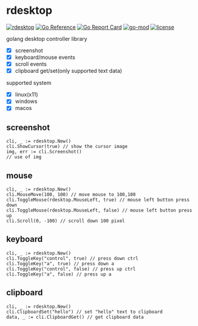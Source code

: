 # rdesktop

[![rdesktop](https://github.com/lwch/rdesktop/actions/workflows/build.yml/badge.svg)](https://github.com/lwch/rdesktop/actions/workflows/build.yml)
[![Go Reference](https://pkg.go.dev/badge/github.com/lwch/rdesktop.svg)](https://pkg.go.dev/github.com/lwch/rdesktop)
[![Go Report Card](https://goreportcard.com/badge/github.com/lwch/rdesktop)](https://goreportcard.com/report/github.com/lwch/rdesktop)
[![go-mod](https://img.shields.io/github/go-mod/go-version/lwch/rdesktop)](https://github.com/lwch/rdesktop)
[![license](https://img.shields.io/github/license/lwch/rdesktop)](https://opensource.org/licenses/MIT)

golang desktop controller library

- [x] screenshot
- [x] keyboard/mouse events
- [x] scroll events
- [x] clipboard get/set(only supported text data)

supported system

- [x] linux(x11)
- [x] windows
- [x] macos

## screenshot

    cli, _ := rdesktop.New()
    cli.ShowCursor(true) // show the cursor image
    img, err := cli.Screenshot()
    // use of img

## mouse

    cli, _ := rdesktop.New()
    cli.MouseMove(100, 100) // move mouse to 100,100
    cli.ToggleMouse(rdesktop.MouseLeft, true) // mouse left button press down
    cli.ToggleMouse(rdesktop.MouseLeft, false) // mouse left button press up
    cli.Scroll(0, -100) // scroll down 100 pixel

## keyboard

    cli, _ := rdesktop.New()
    cli.ToggleKey("control", true) // press down ctrl
    cli.ToggleKey("a", true) // press down a
    cli.ToggleKey("control", false) // press up ctrl
    cli.ToggleKey("a", false) // press up a

## clipboard

    cli, _ := rdesktop.New()
    cli.ClipboardSet("hello") // set "hello" text to clipboard
    data, _ := cli.ClipboardGet() // get clipboard data